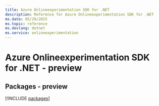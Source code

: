 ```yaml
---
title: Azure Onlineexperimentation SDK for .NET
description: Reference for Azure Onlineexperimentation SDK for .NET
ms.date: 05/29/2025
ms.topic: reference
ms.devlang: dotnet
ms.service: onlineexperimentation
---
```

# Azure Onlineexperimentation SDK for .NET - preview
## Packages - preview
[!INCLUDE [packages](onlineexperimentation-index.md)]